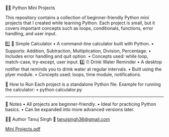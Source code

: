 🧑‍💻 Python Mini Projects

This repository contains a collection of beginner-friendly Python mini projects that I created while learning Python.
Each project is small, but it covers important concepts such as loops, conditionals, functions, error handling, and user input.

1️⃣ 🧮 Simple Calculator
•	A command-line calculator built with Python.
•	Supports: Addition, Subtraction, Multiplication, Division, Percentage.
•	Includes error handling and quit option.
•	Concepts used: while loop, match-case, try-except, user input.
2️⃣ ⏰ Drink Water Reminder
•	A desktop notifier that reminds you to drink water at regular intervals.
•	Built using the plyer module.
•	Concepts used: loops, time module, notifications.


🚀 How to Run
Each project is a standalone Python file.
Example for running the calculator:
•	python calculator.py
________________________________________
📌 Notes
•	All projects are beginner-friendly.
•	Ideal for practicing Python basics.
•	Can be expanded into more advanced versions later.

👨‍💻 Author
Tanuj Singh
📧 tanujsingh36@gmail.com


[Mini Projects.pdf](https://github.com/user-attachments/files/21984552/Mini.Projects.pdf)
